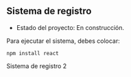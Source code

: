 ## Sistema de registro
- Estado del proyecto: En construcción.

Para ejecutar el sistema, debes colocar:

```npm install react```

Sistema de registro 2
